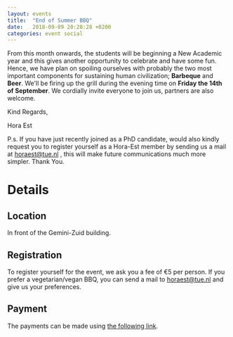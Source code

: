 ```yaml
---
layout: events
title:  "End of Summer BBQ"
date:   2018-09-09 20:28:28 +0200
categories: event social
---
```

From this month onwards, the students will be beginning a New Academic year and this gives another opportunity to celebrate and have some fun. Hence, we have plan on spoiling ourselves with probably the two most important components for sustaining human civilization; **Barbeque** and **Beer**. We'll be firing up the grill during the evening time on **Friday the 14th of September**. We cordially invite everyone to join us, partners are also welcome.

Kind Regards,

Hora Est

P.s. If you have just recently joined as a PhD candidate, would also kindly request you to register yourself as a Hora-Est member by sending us a mail at horaest@tue.nl , this will make future communications much more simpler. Thank You.

# Details

## Location

In front of the Gemini-Zuid building.

## Registration

To register yourself for the event, we ask you a fee of €5 per person. If you prefer a vegetarian/vegan BBQ, you can send a mail to horaest@tue.nl and give us your preferences.

## Payment

The payments can be made using [the following link][tikkie-link].

[tikkie-link]: https://tikkie.me/pay/h1s9ml4i7bvaaa3q1fnk
